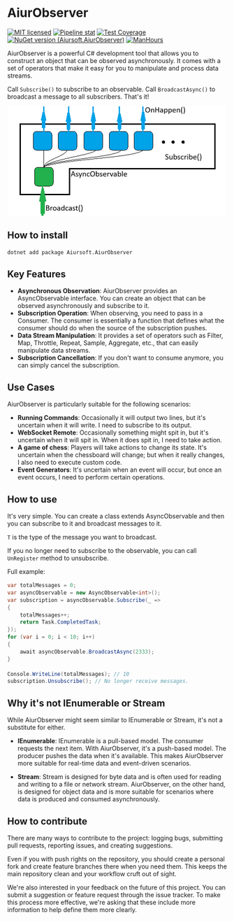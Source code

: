 # AiurObserver

[![MIT licensed](https://img.shields.io/badge/license-MIT-blue.svg)](https://gitlab.aiursoft.cn/aiursoft/AiurObserver/-/blob/master/LICENSE)
[![Pipeline stat](https://gitlab.aiursoft.cn/aiursoft/AiurObserver/badges/master/pipeline.svg)](https://gitlab.aiursoft.cn/aiursoft/AiurObserver/-/pipelines)
[![Test Coverage](https://gitlab.aiursoft.cn/aiursoft/AiurObserver/badges/master/coverage.svg)](https://gitlab.aiursoft.cn/aiursoft/AiurObserver/-/pipelines)
[![NuGet version (Aiursoft.AiurObserver)](https://img.shields.io/nuget/v/Aiursoft.AiurObserver.svg)](https://www.nuget.org/packages/Aiursoft.AiurObserver/)
[![ManHours](https://manhours.aiursoft.cn/r/gitlab.aiursoft.cn/aiursoft/AiurObserver.svg)](https://gitlab.aiursoft.cn/aiursoft/AiurObserver/-/commits/master?ref_type=heads)

AiurObserver is a powerful C# development tool that allows you to construct an object that can be observed asynchronously. It comes with a set of operators that make it easy for you to manipulate and process data streams.

Call `Subscribe()` to subscribe to an observable. Call `BroadcastAsync()` to broadcast a message to all subscribers. That's it!

![structure](assets/structure.png)

## How to install

```bash
dotnet add package Aiursoft.AiurObserver
```

## Key Features

- **Asynchronous Observation**: AiurObserver provides an AsyncObservable interface. You can create an object that can be observed asynchronously and subscribe to it.
- **Subscription Operation**: When observing, you need to pass in a Consumer. The consumer is essentially a function that defines what the consumer should do when the source of the subscription pushes.
- **Data Stream Manipulation**: It provides a set of operators such as Filter, Map, Throttle, Repeat, Sample, Aggregate, etc., that can easily manipulate data streams.
- **Subscription Cancellation**: If you don't want to consume anymore, you can simply cancel the subscription.

## Use Cases

AiurObserver is particularly suitable for the following scenarios:

- **Running Commands**: Occasionally it will output two lines, but it's uncertain when it will write. I need to subscribe to its output.
- **WebSocket Remote**: Occasionally something might spit in, but it's uncertain when it will spit in. When it does spit in, I need to take action.
- **A game of chess**: Players will take actions to change its state. It's uncertain when the chessboard will change; but when it really changes, I also need to execute custom code.
- **Event Generators**: It's uncertain when an event will occur, but once an event occurs, I need to perform certain operations.

## How to use

It's very simple. You can create a class extends AsyncObservable<T> and then you can subscribe to it and broadcast messages to it.

`T` is the type of the message you want to broadcast.

If you no longer need to subscribe to the observable, you can call `UnRegister` method to unsubscribe.

Full example:

```csharp
var totalMessages = 0;
var asyncObservable = new AsyncObservable<int>();
var subscription = asyncObservable.Subscribe(_ =>
{
    totalMessages++;
    return Task.CompletedTask;
});
for (var i = 0; i < 10; i++)
{
    await asyncObservable.BroadcastAsync(2333);
}

Console.WriteLine(totalMessages); // 10
subscription.Unsubscribe(); // No longer receive messages.
```

## Why it's not IEnumerable or Stream

While AiurObserver might seem similar to IEnumerable or Stream, it's not a substitute for either.

- **IEnumerable**: IEnumerable is a pull-based model. The consumer requests the next item. With AiurObserver, it's a push-based model. The producer pushes the data when it's available. This makes AiurObserver more suitable for real-time data and event-driven scenarios.

- **Stream**: Stream is designed for byte data and is often used for reading and writing to a file or network stream. AiurObserver, on the other hand, is designed for object data and is more suitable for scenarios where data is produced and consumed asynchronously.

## How to contribute

There are many ways to contribute to the project: logging bugs, submitting pull requests, reporting issues, and creating suggestions.

Even if you with push rights on the repository, you should create a personal fork and create feature branches there when you need them. This keeps the main repository clean and your workflow cruft out of sight.

We're also interested in your feedback on the future of this project. You can submit a suggestion or feature request through the issue tracker. To make this process more effective, we're asking that these include more information to help define them more clearly.
